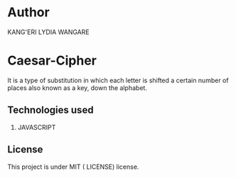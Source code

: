 # Author
KANG'ERI LYDIA WANGARE

# Caesar-Cipher
It is  a type of substitution in which each letter is shifted a certain number of places also known as a key, down the alphabet.


## Technologies used
1. JAVASCRIPT

## License
This project is under MIT ( LICENSE) license.

